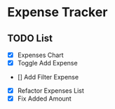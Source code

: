 # Expense Tracker

## TODO List

- [x] Expenses Chart
- [x] Toggle Add Expense
- [] Add Filter Expense
- [x] Refactor Expenses List
- [x] Fix Added Amount
